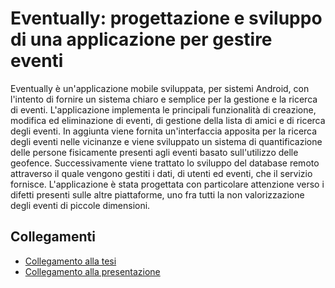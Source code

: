 # Eventually: progettazione e sviluppo di una applicazione per gestire eventi

Eventually è un'applicazione mobile sviluppata, per sistemi Android, con l'intento di fornire un sistema chiaro e semplice per la gestione e la ricerca di eventi. L'applicazione implementa le principali funzionalità di creazione, modifica ed eliminazione di eventi, di gestione della lista di amici e di ricerca degli eventi. In aggiunta viene fornita un'interfaccia apposita per la ricerca degli eventi nelle vicinanze e viene sviluppato un sistema di quantificazione delle persone fisicamente presenti agli eventi basato sull'utilizzo delle geofence. Successivamente viene trattato lo sviluppo del database remoto attraverso il quale vengono gestiti i dati, di utenti ed eventi, che il servizio fornisce. L'applicazione è stata progettata con particolare attenzione verso i difetti presenti sulle altre piattaforme, uno fra tutti la non valorizzazione degli eventi di piccole dimensioni.

## Collegamenti

- [Collegamento alla tesi](https://github.com/samueleevangelisti/Eventually-Tesi/blob/master/Eventually%20progettazione%20e%20sviluppo%20di%20una%20applicazione%20per%20gestire%20eventi.pdf)
- [Collegamento alla presentazione](https://github.com/samueleevangelisti/Eventually-Tesi/blob/master/Eventually%20presentazione.pdf)
